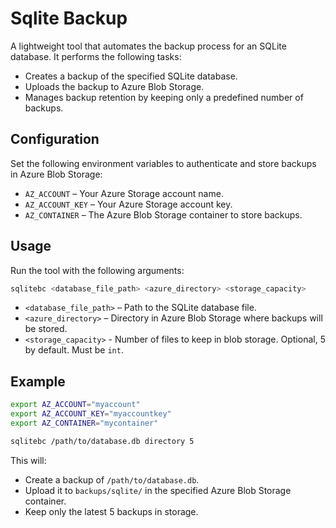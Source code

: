 # Sqlite Backup

A lightweight tool that automates the backup process for an SQLite database. It performs the following tasks:

* Creates a backup of the specified SQLite database.
* Uploads the backup to Azure Blob Storage.
* Manages backup retention by keeping only a predefined number of backups.

## Configuration

Set the following environment variables to authenticate and store backups in Azure Blob Storage:

- `AZ_ACCOUNT` – Your Azure Storage account name.
- `AZ_ACCOUNT_KEY` – Your Azure Storage account key.
- `AZ_CONTAINER` – The Azure Blob Storage container to store backups.

## Usage

Run the tool with the following arguments:

```sh
sqlitebc <database_file_path> <azure_directory> <storage_capacity>
```

- `<database_file_path>` – Path to the SQLite database file.
- `<azure_directory>` – Directory in Azure Blob Storage where backups will be stored.
- `<storage_capacity>` - Number of files to keep in blob storage. Optional, 5 by default. Must be `int`.

## Example

```sh
export AZ_ACCOUNT="myaccount"
export AZ_ACCOUNT_KEY="myaccountkey"
export AZ_CONTAINER="mycontainer"

sqlitebc /path/to/database.db directory 5
```

This will:

* Create a backup of `/path/to/database.db`.  
* Upload it to `backups/sqlite/` in the specified Azure Blob Storage container.  
* Keep only the latest 5 backups in storage.
